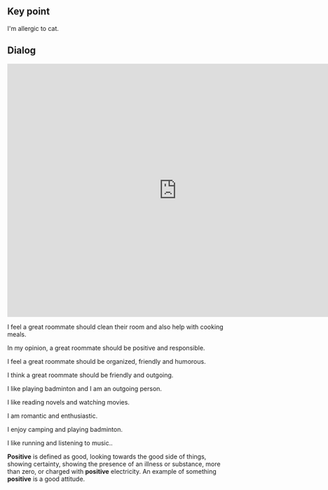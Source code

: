 ## Key point

I'm allergic to cat.



## Dialog

<iframe name="easyXDM_default4465_provider" id="easyXDM_default4465_provider" src="https://cns.ef-cdn.com/Juno/EvcContent/11/30/Finding_a_new_roommate/index.html?api_v=0.0.13&amp;accessKey=ea8f6725-40b6-43ce-99b3-efd40983f102&amp;attendanceToken=59261eb4-2978-4227-a540-47022a38a9a7&amp;xdm_e=https%3A%2F%2Fevc.ef.com.cn&amp;xdm_c=default4465&amp;xdm_p=1" frameborder="0" style="box-sizing: border-box; width: 770.656px; height: 578px;"></iframe>

I feel a great roommate should clean their room and also help with cooking meals.

In my opinion, a great roommate should be positive and responsible.

I feel a great roommate should be organized, friendly and humorous.

I think a great roommate should be friendly and outgoing.

I like playing badminton and I am an outgoing person.

I like reading novels and watching movies.

I am romantic and enthusiastic.

I enjoy camping and playing badminton.

I like running and listening to music.. 

**Positive** is defined as good, looking towards the good side of things, showing certainty, showing the presence of an illness or substance, more than zero, or charged with **positive** electricity. An example of something **positive** is a good attitude.
